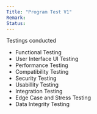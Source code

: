 ```yaml
---
Title: "Program Test V1"
Remark:
Status:
---
```


Testings conducted

- Functional Testing
- User Interface UI Testing
- Performance Testing
- Compatibility Testing
- Security Testing
- Usabillity Testing
- Integration Testing
- Edge Case and Stress Testing
- Data Integrity Testing